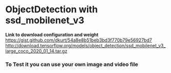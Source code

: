 # ObjectDetection with ssd_mobilenet_v3

<b>Link to download configuration and weight </b> <br>
<a>  https://gist.github.com/dkurt/54a8e8b51beb3bd3f770b79e56927bd7  </a>
 <a> http://download.tensorflow.org/models/object_detection/ssd_mobilenet_v3_large_coco_2020_01_14.tar.gz </a>

### To Test it you can use your own image and video file

